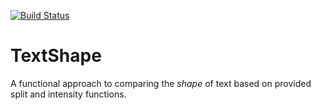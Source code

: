 [![Build Status](https://travis-ci.org/andrewresearch/TextShape.svg?branch=master)](https://travis-ci.org/andrewresearch/TextShape)

# TextShape

A functional approach to comparing the *shape* of text based on provided split and intensity functions.
